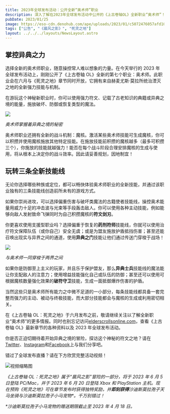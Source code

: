 ```yaml
---
title: 2023年全球发布活动：公开全新“奥术师”职业
description: 深入了解在2023年全球发布活动中公开的《上古卷轴OL》全新职业“奥术师”！
pubDate: 2023/01/25
image: https://eso-cdn.denohub.com/ape/uploads/2023/01/c5072476057afd103910cca1d5f690cd.jpg
tags: ["公告", "《晨风之影》", "死灵之地"]
layout: ../../../layouts/NewsLayout.astro
---
```


## 掌控异典之力

选择全新的奥术师职业，随意操控常人难以想象的力量。在今天举行的 2023 年全球发布活动上，刚刚公开了《上古卷轴
OL》全新的第七个职业：奥术师。此职业会在六月与《死灵之地》章节同时开放，它拥有来自赫麦尤斯·莫拉所统治湮灭之地的全新强力技能与机制。

在游玩这个神秘新职业时，你可以使用强力符文、记载了古老知识的典籍或异典之境的能量，施放破坏、防御或恢复类型的魔法。

![](https://eso-cdn.denohub.com/ape/uploads/2023/01/151fd4f1d928b181b53c325b0cdf9429.jpg)

<p class="text-gray-500 text-sm text-center"><i>奥术师掌握着异典之境的秘密</i></p>

奥术师职业还拥有全新的战斗机制：魔核。激活某些奥术师技能可生成魔核，你可以积攒并使用魔核施放其他特定技能。在施放技能前积攒的魔核越多（最多可积攒三个），你施放的技能就越强力！能否在每个战斗阶段合理安排魔核的生成与使用，将从根本上决定你的战斗效率。因此请妥善规划，因地制宜！

## 玩转三条全新技能线

无论你选择哪些种族或定位，都可以畅快体验奥术师职业的全新技能，并通过该职业独有的三条技能线创造前所未有的游戏方式。

如果你崇尚进攻，可以选择偏重伤害与破坏类魔法的古籍使者技能线，操控奥术能量用威力十足的冲击波与光束等手段轰击敌人。你可以使用各种主动技能，例如能够向敌人发射致命飞弹同时为自己积攒魔核的**符文剑刃**。

你更喜欢使用支援型职业吗？选择偏重于恢复的**药剂符师**技能线，你就可以使用治疗符文保障队伍（或你自己）安全无虞；或是为盟友施放护盾抵挡伤害；甚至还能召唤出现实与异界之间的通道，使用**异典之门**技能让他们通过传送门穿梭于战场！

![](https://eso-cdn.denohub.com/ape/uploads/2023/01/bbded8b03068e895c00735af0f168bd6.jpg)

<p class="text-gray-500 text-sm text-center"><i>与奥术师一同穿梭于两界之间</i></p>

如果你是防御至上主义的玩家，并且乐于保护盟友，那么**异典士兵**技能线的魔法能让你支配敌人的注意力；使用增益技能强化自己或队伍的防御；甚至还可以使用可根据魔核数量强化效果的**破符守卫**技能，生成一面抵御爆炸伤害的护盾。

当然这些只是奥术师所有能力之中微不足道的一小部分，每条技能线都具备一套完整而强力的主动、被动与终极技能，而大部分技能都会与魔核的生成或利用密切相关。

在《上古卷轴
OL：死灵之地》于六月发布之前，敬请继续关注以了解全新职业“奥术师”的更多情报。同时也别忘记访问[elderscrollsonline.com](https://www.elderscrollsonline.com/)，查看《上古卷轴
OL》最新章节的各种资料以及 2023 年全球发布活动。

你是否正迫切期待着开始异典之境的冒险，探访这个神秘的符文之地？请在[Twitter](https://twitter.com/TESOnline)、[Instagram](https://www.instagram.com/elderscrollsonline/)和[Facebook](https://www.facebook.com/elderscrollsonline)上与我们分享吧。

错过了全球发布直播？请在下方欣赏完整活动视频！

![视频缩略图](https://i.ytimg.com/vi/TdStuXBu9wY/maxresdefault.jpg)

_《上古卷轴 OL：死灵之地》属于“晨风之影”冒险的一部分，将于 2023 年 6 月 5 日登陆 PC/Mac，并于 2023 年 6 月 20 日登陆
Xbox 和 PlayStation
主机。现在预购《死灵之地》可在章节发布时获得独特奖励，并**即刻获得**沙迪斯莫拉孢子天马坐骑与沙迪斯莫拉孢子小马宠物\*。千万别错过！_

_\*沙迪斯莫拉孢子小马宠物的赠送期限截止至 2023 年 4 月 18 日。_
